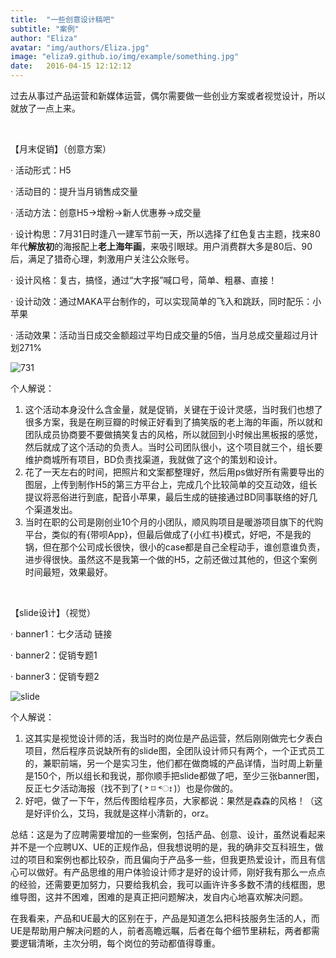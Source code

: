 ```yaml
---
title:  "一些创意设计稿吧"
subtitle: "案例"
author: "Eliza"
avatar: "img/authors/Eliza.jpg"
image: "eliza9.github.io/img/example/something.jpg"
date:   2016-04-15 12:12:12
---
```



过去从事过产品运营和新媒体运营，偶尔需要做一些创业方案或者视觉设计，所以就放了一点上来。

<br>

【月末促销】（创意方案）

· 活动形式：H5

· 活动目的：提升当月销售成交量

· 活动方法：创意H5→增粉→新人优惠券→成交量

· 设计构思：7月31日时逢八一建军节前一天，所以选择了红色复古主题，找来80年代**解放初**的海报配上**老上海年画**，来吸引眼球。用户消费群大多是80后、90后，满足了猎奇心理，刺激用户关注公众账号。

· 设计风格：复古，搞怪，通过“大字报”喊口号，简单、粗暴、直接！

· 设计动效：通过MAKA平台制作的，可以实现简单的飞入和跳跃，同时配乐：小苹果

· 活动效果：活动当日成交金额超过平均日成交量的5倍，当月总成交量超过月计划271%

![731](eliza9.github.io/img/example/顺风购731.png)

个人解说：

1. 这个活动本身没什么含金量，就是促销，关键在于设计灵感，当时我们也想了很多方案，我是在刷豆瓣的时候正好看到了搞笑版的老上海的年画，所以就和团队成员协商要不要做搞笑复古的风格，所以就回到小时候出黑板报的感觉，然后就成了这个活动的负责人。当时公司团队很小，这个项目就三个，组长要维护商城所有项目，BD负责找渠道，我就做了这个的策划和设计。
2. 花了一天左右的时间，把照片和文案都整理好，然后用ps做好所有需要导出的图层，上传到制作H5的第三方平台上，完成几个比较简单的交互动效，组长提议将恶俗进行到底，配音小苹果，最后生成的链接通过BD同事联络的好几个渠道发出。
3. 当时在职的公司是刚创业10个月的小团队，顺风购项目是暖游项目旗下的代购平台，类似的有{带呗App}，但最后做成了{小红书}模式，好吧，不是我的锅，但在那个公司成长很快，很小的case都是自己全程动手，谁创意谁负责，进步得很快。虽然这不是我第一个做的H5，之前还做过其他的，但这个案例时间最短，效果最好。

<br>

【slide设计】（视觉）

· banner1：七夕活动 链接

· banner2：促销专题1

· banner3：促销专题2

![slide](eliza9.github.io/img/example/商城的silde设计稿.png)

个人解说：

1. 这其实是视觉设计师的活，我当时的岗位是产品运营，然后刚刚做完七夕表白项目，然后程序员说缺所有的slide图，全团队设计师只有两个，一个正式员工的，兼职前端，另一个是实习生，他们都在做商城的产品详情，当时周上新量是150个，所以组长和我说，那你顺手把slide都做了吧，至少三张banner图，反正七夕活动海报（找不到了( ˃ ⌑ ˂ഃ )）也是你做的。
2. 好吧，做了一下午，然后传图给程序员，大家都说：果然是森森的风格！（这是好评价么，艾玛，我就是这样小清新的，orz。





总结：这是为了应聘需要增加的一些案例，包括产品、创意、设计，虽然说看起来并不是一个应聘UX、UE的正规作品，但我想说明的是，我的确非交互科班生，做过的项目和案例也都比较杂，而且偏向于产品多一些，但我更热爱设计，而且有信心可以做好。有产品思维的用户体验设计师才是好的设计师，刚好我有那么一点点的经验，还需要更加努力，只要给我机会，我可以画许许多多数不清的线框图，思维导图，这并不困难，困难的是真正把问题解决，发自内心地喜欢解决问题。

在我看来，产品和UE最大的区别在于，产品是知道怎么把科技服务生活的人，而UE是帮助用户解决问题的人，前者高瞻远瞩，后者在每个细节里耕耘，两者都需要逻辑清晰，主次分明，每个岗位的劳动都值得尊重。
